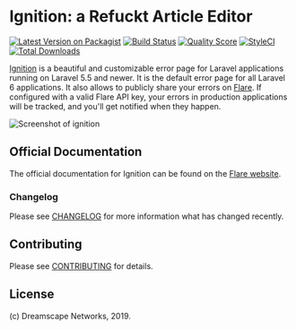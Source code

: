 # Ignition: a Refuckt Article Editor 

[![Latest Version on Packagist](https://img.shields.io/packagist/v/facade/ignition.svg?style=flat-square)](https://packagist.org/packages/facade/ignition)
[![Build Status](https://img.shields.io/travis/facade/ignition/master.svg?style=flat-square)](https://travis-ci.org/facade/ignition)
[![Quality Score](https://img.shields.io/scrutinizer/g/facade/ignition.svg?style=flat-square)](https://scrutinizer-ci.com/g/facade/ignition)
[![StyleCI](https://github.styleci.io/repos/204472210/shield?branch=master)](https://github.styleci.io/repos/204472210)
[![Total Downloads](https://img.shields.io/packagist/dt/facade/ignition.svg?style=flat-square)](https://packagist.org/packages/facade/ignition)

[Ignition](https://flareapp.io/docs/ignition-for-laravel/introduction) is a beautiful and customizable error page for Laravel applications running on Laravel 5.5 and newer. It is the default error page for all Laravel 6 applications. It also allows to publicly share your errors on [Flare](https://flareapp.io). If configured with a valid Flare API key, your errors in production applications will be tracked, and you'll get notified when they happen.

![Screenshot of ignition](https://facade.github.io/ignition/screenshot.png)

## Official Documentation

The official documentation for Ignition can be found on the [Flare website](https://flareapp.io/docs/ignition-for-laravel/installation).

### Changelog

Please see [CHANGELOG](CHANGELOG.md) for more information what has changed recently.

## Contributing

Please see [CONTRIBUTING](CONTRIBUTING.md) for details.

## License

(c) Dreamscape Networks, 2019.
